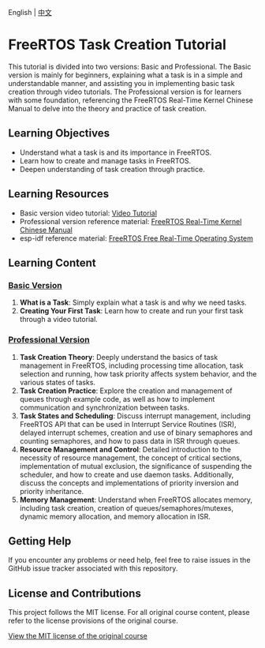 English | [中文](README.md)

# FreeRTOS Task Creation Tutorial

This tutorial is divided into two versions: Basic and Professional. The Basic version is mainly for beginners, explaining what a task is in a simple and understandable manner, and assisting you in implementing basic task creation through video tutorials. The Professional version is for learners with some foundation, referencing the FreeRTOS Real-Time Kernel Chinese Manual to delve into the theory and practice of task creation.

## Learning Objectives

- Understand what a task is and its importance in FreeRTOS.
- Learn how to create and manage tasks in FreeRTOS.
- Deepen understanding of task creation through practice.

## Learning Resources

- Basic version video tutorial: [Video Tutorial](https://www.bilibili.com/video/BV1wV4y1G7Vk/?p=24&vd_source=43aebb8344792e06500b46f018a5c4b9)
- Professional version reference material: [FreeRTOS Real-Time Kernel Chinese Manual](/home/lgp/Desktop/SDS/FreeRTOS实时内核使用指南-中文.pdf)
- esp-idf reference material: [FreeRTOS Free Real-Time Operating System](https://docs.espressif.com/projects/esp-idf/en/release-v4.1/api-reference/system/freertos.html)

## Learning Content

### [Basic Version](Basic_Version.md)

1. **What is a Task**: Simply explain what a task is and why we need tasks.
2. **Creating Your First Task**: Learn how to create and run your first task through a video tutorial.

### [Professional Version](Professional_Version.md)

1. **Task Creation Theory**: Deeply understand the basics of task management in FreeRTOS, including processing time allocation, task selection and running, how task priority affects system behavior, and the various states of tasks.
2. **Task Creation Practice**: Explore the creation and management of queues through example code, as well as how to implement communication and synchronization between tasks.
3. **Task States and Scheduling**: Discuss interrupt management, including FreeRTOS API that can be used in Interrupt Service Routines (ISR), delayed interrupt schemes, creation and use of binary semaphores and counting semaphores, and how to pass data in ISR through queues.
4. **Resource Management and Control**: Detailed introduction to the necessity of resource management, the concept of critical sections, implementation of mutual exclusion, the significance of suspending the scheduler, and how to create and use daemon tasks. Additionally, discuss the concepts and implementations of priority inversion and priority inheritance.
5. **Memory Management**: Understand when FreeRTOS allocates memory, including task creation, creation of queues/semaphores/mutexes, dynamic memory allocation, and memory allocation in ISR.

## Getting Help

If you encounter any problems or need help, feel free to raise issues in the GitHub issue tracker associated with this repository.

## License and Contributions

This project follows the MIT license. For all original course content, please refer to the license provisions of the original course.

[View the MIT license of the original course](LICENSE)
